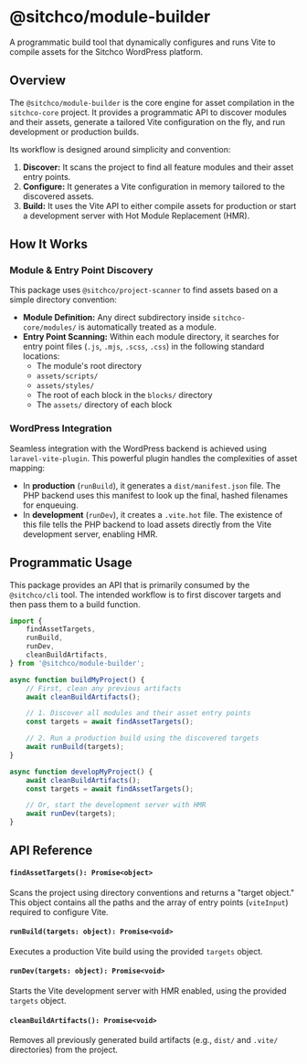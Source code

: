 # @sitchco/module-builder

A programmatic build tool that dynamically configures and runs Vite to compile assets for the Sitchco WordPress platform.

## Overview

The `@sitchco/module-builder` is the core engine for asset compilation in the `sitchco-core` project. It provides a programmatic API to discover modules and their assets, generate a tailored Vite configuration on the fly, and run development or production builds.

Its workflow is designed around simplicity and convention:

1.  **Discover:** It scans the project to find all feature modules and their asset entry points.
2.  **Configure:** It generates a Vite configuration in memory tailored to the discovered assets.
3.  **Build:** It uses the Vite API to either compile assets for production or start a development server with Hot Module Replacement (HMR).

## How It Works

### Module & Entry Point Discovery

This package uses `@sitchco/project-scanner` to find assets based on a simple directory convention:

* **Module Definition:** Any direct subdirectory inside `sitchco-core/modules/` is automatically treated as a module.
* **Entry Point Scanning:** Within each module directory, it searches for entry point files (`.js`, `.mjs`, `.scss`, `.css`) in the following standard locations:
    * The module's root directory
    * `assets/scripts/`
    * `assets/styles/`
    * The root of each block in the `blocks/` directory
    * The `assets/` directory of each block

### WordPress Integration

Seamless integration with the WordPress backend is achieved using `laravel-vite-plugin`. This powerful plugin handles the complexities of asset mapping:

* In **production** (`runBuild`), it generates a `dist/manifest.json` file. The PHP backend uses this manifest to look up the final, hashed filenames for enqueuing.
* In **development** (`runDev`), it creates a `.vite.hot` file. The existence of this file tells the PHP backend to load assets directly from the Vite development server, enabling HMR.

## Programmatic Usage

This package provides an API that is primarily consumed by the `@sitchco/cli` tool. The intended workflow is to first discover targets and then pass them to a build function.

```javascript
import {
    findAssetTargets,
    runBuild,
    runDev,
    cleanBuildArtifacts,
} from '@sitchco/module-builder';

async function buildMyProject() {
    // First, clean any previous artifacts
    await cleanBuildArtifacts();

    // 1. Discover all modules and their asset entry points
    const targets = await findAssetTargets();

    // 2. Run a production build using the discovered targets
    await runBuild(targets);
}

async function developMyProject() {
    await cleanBuildArtifacts();
    const targets = await findAssetTargets();

    // Or, start the development server with HMR
    await runDev(targets);
}
```

## API Reference

#### `findAssetTargets(): Promise<object>`

Scans the project using directory conventions and returns a "target object." This object contains all the paths and the array of entry points (`viteInput`) required to configure Vite.

#### `runBuild(targets: object): Promise<void>`

Executes a production Vite build using the provided `targets` object.

#### `runDev(targets: object): Promise<void>`

Starts the Vite development server with HMR enabled, using the provided `targets` object.

#### `cleanBuildArtifacts(): Promise<void>`

Removes all previously generated build artifacts (e.g., `dist/` and `.vite/` directories) from the project.
